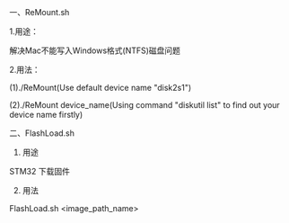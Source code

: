 一、ReMount.sh

1.用途：

解决Mac不能写入Windows格式(NTFS)磁盘问题

2.用法：

(1)./ReMount(Use default device name "disk2s1")

(2)./ReMount device_name(Using command "diskutil list" to find out your device name firstly)


二、FlashLoad.sh

1. 用途

STM32 下载固件

2. 用法

FlashLoad.sh <image_path_name>
